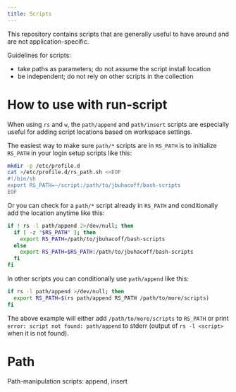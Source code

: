 ```yaml
---
title: Scripts
---
```


This repository contains scripts that are generally useful to have around and are not
application-specific.

Guidelines for scripts:

* take paths as parameters; do not assume the script install location
* be independent; do not rely on other scripts in the collection

# How to use with run-script

When using `rs` and `w`, the `path/append` and `path/insert` scripts are especially
useful for adding script locations based on workspace settings.

The easiest way to make sure `path/*` scripts are in `RS_PATH` is to initialize
`RS_PATH` in your login setup scripts like this:

``` bash
mkdir -p /etc/profile.d
cat >/etc/profile.d/rs_path.sh <<EOF
#!/bin/sh
export RS_PATH=~/script:/path/to/jbuhacoff/bash-scripts
EOF
```

Or you can check for a `path/*` script already in `RS_PATH` and conditionally add
the location anytime like this:

``` bash
if ! rs -l path/append 2>/dev/null; then
  if [ -z "$RS_PATH" ]; then
    export RS_PATH=/path/to/jbuhacoff/bash-scripts
  else
    export RS_PATH=$RS_PATH:/path/to/jbuhacoff/bash-scripts
  fi
fi
```

In other scripts you can conditionally use `path/append` like this:

``` bash
if rs -l path/append >/dev/null; then
  export RS_PATH=$(rs path/append RS_PATH /path/to/more/scripts)
fi
```

The above example will either add `/path/to/more/scripts` to `RS_PATH` or
print `error: script not found: path/append` to stderr (output of `rs -l <script>`
when it is not found).

# Path

Path-manipulation scripts: append, insert


